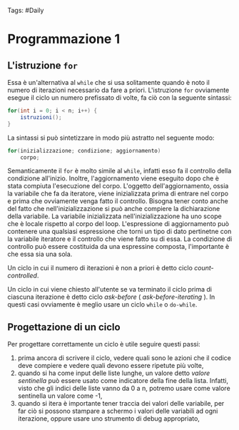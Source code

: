 Tags: #Daily 
# Programmazione 1
## L'istruzione `for`
Essa è un'alternativa al `while` che si usa solitamente quando è noto il numero di iterazioni necessario da fare a priori. L'istruzione `for` ovviamente esegue il ciclo un numero prefissato di volte, fa ciò con la seguente sintassi:
```Java
for(int i = 0; i < n; i++) {
	istruzioni();
}
```
La sintassi si può sintetizzare in modo più astratto nel seguente modo: 
```Java
for(inizializzazione; condizione; aggiornamento)
	corpo;
```
Semanticamente il `for` è molto simile al `while`, infatti esso fa il controllo della condizione all'inizio. Inoltre, l'aggiornamento viene eseguito dopo che è stata compiuta l'esecuzione del corpo. L'oggetto dell'aggiornamento, ossia la variabile che fa da iteratore, viene inizializzata prima di entrare nel corpo e prima che ovviamente venga fatto il controllo.
Bisogna tener conto anche del fatto che nell'inizializzazione si può anche compiere la dichiarazione della variabile. La variabile inizializzata nell'inizializzazione ha uno scope che è locale rispetto al corpo del loop.
L'espressione di aggiornamento può contenere una qualsiasi espressione che torni un tipo di dato pertinetne con la variabile iteratore e il controllo che viene fatto su di essa. La condizione di controllo può essere costituida da una espressine composta, l'importante è che essa sia una sola.

Un ciclo in cui il numero di iterazioni è non a priori è detto ciclo *count-controlled*.

Un ciclo in cui viene chiesto all'utente se va terminato il ciclo prima di ciascuna iterazione è detto ciclo *ask-before* ( *ask-before-iterating* ). In questi casi ovviamente è meglio usare un ciclo `while` o `do-while`.

## Progettazione di un ciclo
Per progettare correttamente un ciclo è utile seguire questi passi:
1. prima ancora di scrivere il ciclo, vedere quali sono le azioni che il codice deve compiere e vedere quali devono essere ripetute più volte,
2. quando si ha come input delle liste lunghe, un valore detto *valore sentinella* può essere usato come indicatore della fine della lista. Infatti, visto che gli indici delle liste vanno da 0 a n, potremo usare come valore sentinella un valore come -1,
3. quando si itera è importante tener traccia dei valori delle variabile, per far ciò si possono stampare a schermo i valori delle variabili ad ogni iterazione, oppure usare uno strumento di debug appropriato,